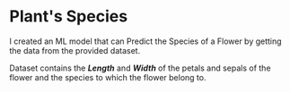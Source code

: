 # Plant's Species

I created an ML model that can Predict the Species of a Flower by getting the data from the provided dataset.

Dataset contains the ***Length*** and ***Width*** of the petals and sepals of the flower and the species to which the flower belong to.
